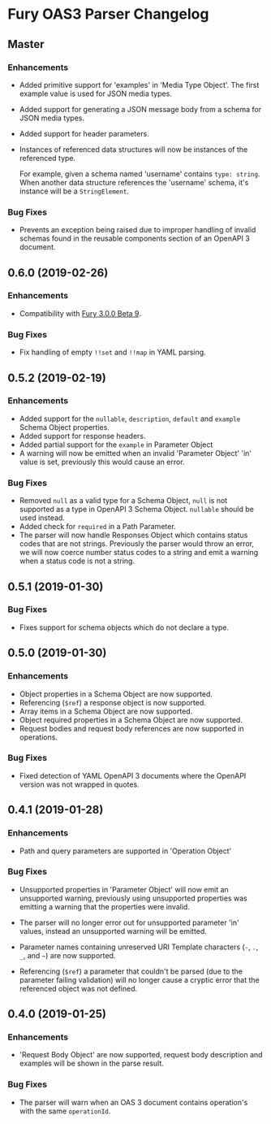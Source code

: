 # Fury OAS3 Parser Changelog

## Master

### Enhancements

- Added primitive support for 'examples' in 'Media Type Object'. The first
  example value is used for JSON media types.

- Added support for generating a JSON message body from a schema for
  JSON media types.

- Added support for header parameters.

- Instances of referenced data structures will now be instances of the
  referenced type.

  For example, given a schema named 'username' contains `type: string`.
  When another data structure references the 'username' schema, it's instance
  will be a `StringElement`.

### Bug Fixes

- Prevents an exception being raised due to improper handling of invalid
  schemas found in the reusable components section of an OpenAPI 3 document.

## 0.6.0 (2019-02-26)

### Enhancements

- Compatibility with [Fury 3.0.0 Beta 9](https://github.com/apiaryio/api-elements.js/releases/tag/fury-3.0.0-beta.9).

### Bug Fixes

- Fix handling of empty `!!set` and `!!map` in YAML parsing.

## 0.5.2 (2019-02-19)

### Enhancements

- Added support for the `nullable`, `description`, `default` and `example`
  Schema Object properties.
- Added support for response headers.
- Added partial support for the `example` in Parameter Object
- A warning will now be emitted when an invalid 'Parameter Object' 'in' value
  is set, previously this would cause an error.

### Bug Fixes

- Removed `null` as a valid type for a Schema Object, `null` is not supported
  as a type in OpenAPI 3 Schema Object. `nullable` should be used instead.
- Added check for `required` in a Path Parameter.
- The parser will now handle Responses Object which contains status codes that
  are not strings. Previously the parser would throw an error, we will now
  coerce number status codes to a string and emit a warning when a status code
  is not a string.

## 0.5.1 (2019-01-30)

### Bug Fixes

- Fixes support for schema objects which do not declare a type.

## 0.5.0 (2019-01-30)

### Enhancements

- Object properties in a Schema Object are now supported.
- Referencing (`$ref`) a response object is now supported.
- Array items in a Schema Object are now supported.
- Object required properties in a Schema Object are now supported.
- Request bodies and request body references are now supported in operations.

### Bug Fixes

- Fixed detection of YAML OpenAPI 3 documents where the OpenAPI version was not
  wrapped in quotes.

## 0.4.1 (2019-01-28)

### Enhancements

- Path and query parameters are supported in 'Operation Object'

### Bug Fixes

- Unsupported properties in 'Parameter Object' will now emit an unsupported
  warning, previously using unsupported properties was emitting a warning that
  the properties were invalid.

- The parser will no longer error out for unsupported parameter 'in' values,
  instead an unsupported warning will be emitted.

- Parameter names containing unreserved URI Template characters (`-`, `.`, `_`,
  and `~`) are now supported.

- Referencing (`$ref`) a parameter that couldn't be parsed (due to the
  parameter failing validation) will no longer cause a cryptic error that the
  referenced object was not defined.

## 0.4.0 (2019-01-25)

### Enhancements

- 'Request Body Object' are now supported, request body description and
  examples will be shown in the parse result.

### Bug Fixes

- The parser will warn when an OAS 3 document contains operation's with the
  same `operationId`.
